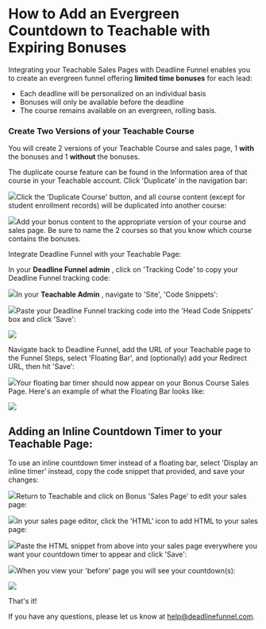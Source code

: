 # How to Add an Evergreen Countdown to Teachable with Expiring Bonuses

Integrating your Teachable Sales Pages with Deadline Funnel enables you to create an evergreen funnel offering **limited time bonuses** for each lead:

* Each deadline will be personalized on an individual basis
* Bonuses will only be available before the deadline
* The course remains available on an evergreen, rolling basis.

### Create Two Versions of your Teachable Course

You will create 2 versions of your Teachable Course and sales page, 1 **with** the bonuses and 1 **without** the bonuses.

The duplicate course feature can be found in the Information area of that course in your Teachable account. Click 'Duplicate' in the navigation bar:

![](https://s3.amazonaws.com/helpscout.net/docs/assets/53974d6ce4b0c76107b109d1/images/594aed0a2c7d3a0747ce149e/file-s3SvCeqvvj.png)Click the 'Duplicate Course' button, and all course content \(except for student enrollment records\) will be duplicated into another course:

![](https://s3.amazonaws.com/helpscout.net/docs/assets/53974d6ce4b0c76107b109d1/images/594aed4404286305c68d43d3/file-onJEJgx0z4.png)Add your bonus content to the appropriate version of your course and sales page. Be sure to name the 2 courses so that you know which course contains the bonuses.

Integrate Deadline Funnel with your Teachable Page:

In your **Deadline Funnel admin** , click on 'Tracking Code' to copy your Deadline Funnel tracking code:

![](https://s3.amazonaws.com/helpscout.net/docs/assets/53974d6ce4b0c76107b109d1/images/5c7478b904286350d08857c9/file-BieT1BNZ80.png)In your **Teachable Admin** , navigate to 'Site', 'Code Snippets':

![](https://s3.amazonaws.com/helpscout.net/docs/assets/53974d6ce4b0c76107b109d1/images/57ae2e1990336059d4edf531/file-mRhRN1s0Q6.png)Paste your Deadline Funnel tracking code into the 'Head Code Snippets' box and click 'Save':

![](https://s3.amazonaws.com/helpscout.net/docs/assets/53974d6ce4b0c76107b109d1/images/5db844392c7d3a7e9ae32e81/file-kmn0zi7g4N.jpg)

Navigate back to Deadline Funnel, add the URL of your Teachable page to the Funnel Steps, select 'Floating Bar', and \(optionally\) add your Redirect URL, then hit 'Save':

![](https://s3.amazonaws.com/helpscout.net/docs/assets/53974d6ce4b0c76107b109d1/images/5c783c362c7d3a0cb932155e/file-JDPyIgnWsG.png)Your floating bar timer should now appear on your Bonus Course Sales Page. Here's an example of what the Floating Bar looks like:

![](https://s3.amazonaws.com/helpscout.net/docs/assets/53974d6ce4b0c76107b109d1/images/5c65c0a12c7d3a66e32e783a/file-r2622Bfum3.png)

## Adding an Inline Countdown Timer to your Teachable Page:

To use an inline countdown timer instead of a floating bar, select 'Display an inline timer' instead, copy the code snippet that provided, and save your changes:

![](https://s3.amazonaws.com/helpscout.net/docs/assets/53974d6ce4b0c76107b109d1/images/5c783cd22c7d3a0cb9321570/file-hMgAYWDhqC.png)Return to Teachable and click on Bonus 'Sales Page' to edit your sales page:

![](https://s3.amazonaws.com/helpscout.net/docs/assets/53974d6ce4b0c76107b109d1/images/5a1f3bf62c7d3a272c0e0f5b/file-HxTIY3uvyN.png)In your sales page editor, click the 'HTML' icon to add HTML to your sales page:

![](https://s3.amazonaws.com/helpscout.net/docs/assets/53974d6ce4b0c76107b109d1/images/57ae2a5b90336059d4edf511/file-wPZ1Vw54pP.png)Paste the HTML snippet from above into your sales page everywhere you want your countdown timer to appear and click 'Save':

![](https://s3.amazonaws.com/helpscout.net/docs/assets/53974d6ce4b0c76107b109d1/images/57ae2d3890336059d4edf524/file-1synbw53ys.png)When you view your 'before' page you will see your countdown\(s\):

![](https://s3.amazonaws.com/helpscout.net/docs/assets/53974d6ce4b0c76107b109d1/images/5908ba3b0428634b4a32ca10/file-jLXjL7Lbwl.png)

That's it!

If you have any questions, please let us know at [help@deadlinefunnel.com](mailto:mailto:help@deadlinefunnel.com).

